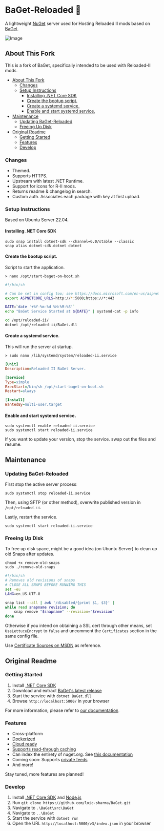 # BaGet-Reloaded :baguette_bread:  <!-- omit in toc -->

A lightweight [NuGet](https://docs.microsoft.com/en-us/nuget/what-is-nuget) server used for Hosting Reloaded II mods based on [BaGet](https://github.com/loic-sharma/BaGet).

![Image](https://i.imgur.com/7n43mp1.png)

## About This Fork

This is a fork of BaGet, specifically intended to be used with Reloaded-II mods.

- [About This Fork](#about-this-fork)
  - [Changes](#changes)
  - [Setup Instructions](#setup-instructions)
    - [Installing .NET Core SDK](#installing-net-core-sdk)
    - [Create the bootup script.](#create-the-bootup-script)
    - [Create a systemd service.](#create-a-systemd-service)
    - [Enable and start systemd service.](#enable-and-start-systemd-service)
- [Maintenance](#maintenance)
  - [Updating BaGet-Reloaded](#updating-baget-reloaded)
  - [Freeing Up Disk](#freeing-up-disk)
- [Original Readme](#original-readme)
  - [Getting Started](#getting-started)
  - [Features](#features)
  - [Develop](#develop)

### Changes

- Themed.  
- Supports HTTPS.  
- Upstream with latest .NET Runtime.  
- Support for icons for R-II mods.  
- Returns readme & changelog in search.  
- Custom auth. Associates each package with key at first upload.  

### Setup Instructions
Based on Ubuntu Server 22.04.  

#### Installing .NET Core SDK

```
sudo snap install dotnet-sdk --channel=6.0/stable --classic
snap alias dotnet-sdk.dotnet dotnet
```

#### Create the bootup script.
Script to start the application.  

`> nano /opt/start-baget-on-boot.sh`

```sh
#!/bin/sh

# Can be set in config too; see https://docs.microsoft.com/en-us/aspnet/core/fundamentals/servers/kestrel?view=aspnetcore-3.1#endpoint-configuration
export ASPNETCORE_URLS=http://*:5000;https://*:443

DATE=`date '+%Y-%m-%d %H:%M:%S'`
echo "BaGet Service Started at ${DATE}" | systemd-cat -p info

cd /opt/reloaded-ii/
dotnet /opt/reloaded-ii/BaGet.dll
```

#### Create a systemd service.

This will run the server at startup.  

`> sudo nano /lib/systemd/system/reloaded-ii.service`

```ini
[Unit]
Description=Reloaded II BaGet Server.

[Service]
Type=simple
ExecStart=/bin/sh /opt/start-baget-on-boot.sh
Restart=always

[Install]
WantedBy=multi-user.target
```

#### Enable and start systemd service.

```
sudo systemctl enable reloaded-ii.service
sudo systemctl start reloaded-ii.service
```

If you want to update your version, stop the service. swap out the files and resume.  

## Maintenance

### Updating BaGet-Reloaded

First stop the active server process:
```
sudo systemctl stop reloaded-ii.service
```

Then, using SFTP (or other method), overwrite published version in `/opt/reloaded-ii`.

Lastly, restart the service.

```
sudo systemctl start reloaded-ii.service
```

### Freeing Up Disk
To free up disk space, might be a good idea (on Ubuntu Server) to clean up old Snaps after updates.

```
chmod +x remove-old-snaps
sudo ./remove-old-snaps
```

```sh
#!/bin/sh
# Removes old revisions of snaps
# CLOSE ALL SNAPS BEFORE RUNNING THIS
set -eu
LANG=en_US.UTF-8

snap list --all | awk '/disabled/{print $1, $3}' |
while read snapname revision; do
    snap remove "$snapname" --revision="$revision"
done
```


Otherwise if you intend on obtaining a SSL cert through other means, set `UseLettuceEncrypt` to `false` and uncomment the `Certificates` section in the same config file. 

Use [Certificate Sources on MSDN](https://docs.microsoft.com/en-us/aspnet/core/fundamentals/servers/kestrel/endpoints?view=aspnetcore-5.0#certificate-sources) as reference.

## Original Readme

### Getting Started

1. Install [.NET Core SDK](https://www.microsoft.com/net/download)
2. Download and extract [BaGet's latest release](https://github.com/loic-sharma/BaGet/releases)
3. Start the service with `dotnet BaGet.dll`
4. Browse `http://localhost:5000/` in your browser

For more information, please refer to [our documentation](https://loic-sharma.github.io/BaGet/).

### Features

* Cross-platform
* [Dockerized](https://loic-sharma.github.io/BaGet/#running-baget-on-docker)
* [Cloud ready](https://loic-sharma.github.io/BaGet/cloud/azure/)
* [Supports read-through caching](https://loic-sharma.github.io/BaGet/configuration/#enabling-read-through-caching)
* Can index the entirety of nuget.org. See [this documentation](https://loic-sharma.github.io/BaGet/import/nugetorg/#mirroring)
* Coming soon: Supports [private feeds](https://loic-sharma.github.io/BaGet/private-feeds/)
* And more!

Stay tuned, more features are planned!

### Develop

1. Install [.NET Core SDK](https://www.microsoft.com/net/download) and [Node.js](https://nodejs.org/)
2. Run `git clone https://github.com/loic-sharma/BaGet.git`
3. Navigate to `.\BaGet\src\BaGet`
4. Navigate to `..\BaGet`
5. Start the service with `dotnet run`
6. Open the URL `http://localhost:5000/v3/index.json` in your browser
